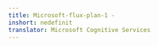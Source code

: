 ```yaml
---
title: Microsoft-flux-plan-1 -
inshort: nedefinit
translator: Microsoft Cognitive Services
---
```




